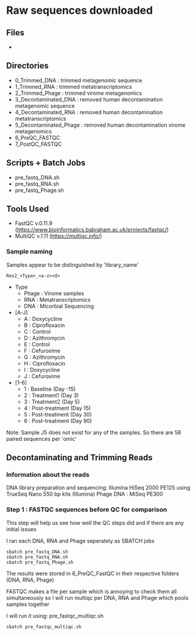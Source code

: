 # Raw sequences downloaded

## Files

 * 

## Directories

 * 0_Trimmed_DNA : trimmed metagenomic sequence
 * 1_Trimmed_RNA : trimmed metatranscriptomics
 * 2_Trimmed_Phage : trimmed virome metagenomics
 * 3_Decontaminated_DNA : removed human decontamination metagenomic sequence
 * 4_Decontaminated_RNA : removed human decontamination metatranscriptomics
 * 5_Decontaminated_Phage : removed human decontamination virome metagenomics
 * 6_PreQC_FASTQC
 * 7_PostQC_FASTQC
 

## Scripts + Batch Jobs

 * pre_fastq_DNA.sh
 * pre_fastq_RNA.sh
 * pre_fastq_Phage.sh 

## Tools Used
 
 * FastQC v.0.11.9 (https://www.bioinformatics.babraham.ac.uk/projects/fastqc/) 
 * MultiQC v.1.11 (https://multiqc.info/)

### Sample naming

Samples appear to be distinguished by 'library_name'

`Res2_<Type>_<a-z><d>`

* Type
  * Phage : Virome samples
  * RNA : Metatranscriptomics
  * DNA : Micorbial Sequencing
* [A-J]
  * A : Doxycycline
  * B : Ciprofloxacin
  * C : Control
  * D : Azithromycin
  * E : Control
  * F : Cefuroxime
  * G : Azithromycin
  * H : Ciprofloxacin
  * I : Doxycycline
  * J : Cefuroxime
* [1-6]
  * 1 : Baseline (Day -15)
  * 2 : Treatment1 (Day 3)
  * 3 : Treatment2 (Day 5)
  * 4 : Post-treatment (Day 15)
  * 5 : Post-treatment (Day 30)
  * 6 : Post-treatment (Day 90)

Note: Sample J5 does not exist for any of the samples. So there are 58 paired sequences per 'omic'

## Decontaminating and Trimming Reads

### Information about the reads
DNA library preparation and sequencing: Illumina HiSeq 2000 PE125 using
TrueSeq Nano 550 bp kits (Illumina)
Phage DNA : MiSeq PE300  

### Step 1 : FASTQC sequences before QC for comparison
This step will help us see how well the QC steps did and if there are any initial issues

I ran each DNA, RNA and Phage seperately as SBATCH jobs
```shell
sbatch pre_fastq_DNA.sh
sbatch pre_fastq_RNA.sh
sbatch pre_fastq_Phage.sh
```
The results were stored in 6_PreQC_FastQC in their respective folders (DNA, RNA, Phage)

FASTQC makes a file per sample which is annoying to check them all simultaneously
so I will run multiqc per DNA, RNA and Phage which pools samples together

I will run it using:
pre_fastqc_multiqc.sh

```shell
sbatch pre_fastqc_multiqc.sh
```
